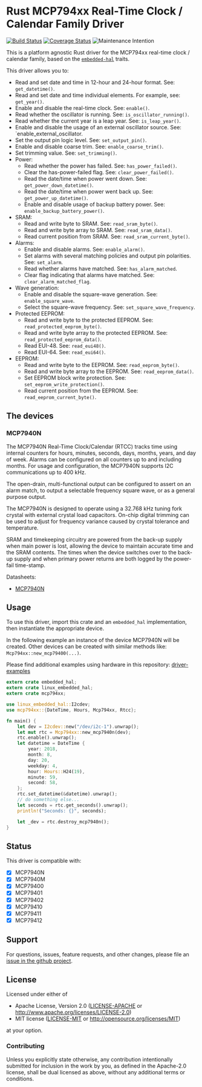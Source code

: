 # Rust MCP794xx Real-Time Clock / Calendar Family Driver

<!-- TODO
[![crates.io](https://img.shields.io/crates/v/mcp794xx.svg)](https://crates.io/crates/mcp794xx)
[![Docs](https://docs.rs/mcp794xx/badge.svg)](https://docs.rs/mcp794xx)
-->
[![Build Status](https://travis-ci.org/eldruin/mcp794xx-rs.svg?branch=master)](https://travis-ci.org/eldruin/mcp794xx-rs)
[![Coverage Status](https://coveralls.io/repos/eldruin/mcp794xx-rs/badge.svg?branch=master)](https://coveralls.io/r/eldruin/mcp794xx-rs?branch=master)
![Maintenance Intention](https://img.shields.io/badge/maintenance-actively--developed-brightgreen.svg)

This is a platform agnostic Rust driver for the MCP794xx real-time clock
/ calendar family, based on the [`embedded-hal`] traits.

[`embedded-hal`]: https://github.com/rust-embedded/embedded-hal

This driver allows you to:
  - Read and set date and time in 12-hour and 24-hour format. See: `get_datetime()`.
  - Read and set date and time individual elements. For example, see: `get_year()`.
  - Enable and disable the real-time clock. See: `enable()`.
  - Read whether the oscillator is running. See: `is_oscillator_running()`.
  - Read whether the current year is a leap year. See: `is_leap_year()`.
  - Enable and disable the usage of an external oscillator source. See: `enable_external_oscillator.
  - Set the output pin logic level. See: `set_output_pin()`.
  - Enable and disable coarse trim. See: `enable_coarse_trim()`.
  - Set trimming value. See: `set_trimming()`.
  - Power:
      - Read whether the power has failed. See: `has_power_failed()`.
      - Clear the has-power-failed flag. See: `clear_power_failed()`.
      - Read the date/time when power went down. See: `get_power_down_datetime()`.
      - Read the date/time when power went back up. See: `get_power_up_datetime()`.
      - Enable and disable usage of backup battery power. See: `enable_backup_battery_power()`.
  - SRAM:
      - Read and write byte to SRAM. See: `read_sram_byte()`.
      - Read and write byte array to SRAM. See: `read_sram_data()`.
      - Read current position from SRAM. See: `read_sram_current_byte()`.
  - Alarms:
      - Enable and disable alarms. See: `enable_alarm()`.
      - Set alarms with several matching policies and output pin polarities. See: `set_alarm`.
      - Read whether alarms have matched. See: `has_alarm_matched`.
      - Clear flag indicating that alarms have matched. See: `clear_alarm_matched_flag`.
  - Wave generation:
      - Enable and disable the square-wave generation. See: `enable_square_wave`.
      - Select the square-wave frequency. See: `set_square_wave_frequency`.
  - Protected EEPROM:
      - Read and write byte to the protected EEPROM. See: `read_protected_eeprom_byte()`.
      - Read and write byte array to the protected EEPROM. See: `read_protected_eeprom_data()`.
      - Read EUI-48. See: `read_eui48()`.
      - Read EUI-64. See: `read_eui64()`.
  - EEPROM:
      - Read and write byte to the EEPROM. See: `read_eeprom_byte()`.
      - Read and write byte array to the EEPROM. See: `read_eeprom_data()`.
      - Set EEPROM block write protection. See: `set_eeprom_write_protection()`.
      - Read current position from the EEPROM. See: `read_eeprom_current_byte()`.

## The devices

### MCP7940N
The MCP7940N Real-Time Clock/Calendar (RTCC) tracks time using internal counters for hours, minutes, seconds, days, months, years, and day of week. Alarms can be configured on all counters up to and including months. For usage and configuration, the MCP7940N supports I2C communications up to 400 kHz.

The open-drain, multi-functional output can be configured to assert on an alarm match, to output a selectable frequency square wave, or as a general purpose output.

The MCP7940N is designed to operate using a 32.768 kHz tuning fork crystal with external crystal load capacitors. On-chip digital trimming can be used to adjust for frequency variance caused by crystal tolerance and temperature.

SRAM and timekeeping circuitry are powered from the back-up supply when main power is lost, allowing the device to maintain accurate time and the SRAM contents. The times when the device switches over to the back-up supply and when primary power returns are both logged by the power-fail time-stamp.

Datasheets:
- [MCP7940N](http://ww1.microchip.com/downloads/en/DeviceDoc/20005010F.pdf)

## Usage

To use this driver, import this crate and an `embedded_hal` implementation,
then instantiate the appropriate device.

In the following example an instance of the device MCP7940N will be created.
Other devices can be created with similar methods like:
`Mcp794xx::new_mcp79400(...)`.

Please find additional examples using hardware in this repository: [driver-examples]

[driver-examples]: https://github.com/eldruin/driver-examples

```rust
extern crate embedded_hal;
extern crate linux_embedded_hal;
extern crate mcp794xx;

use linux_embedded_hal::I2cdev;
use mcp794xx::{DateTime, Hours, Mcp794xx, Rtcc};

fn main() {
    let dev = I2cdev::new("/dev/i2c-1").unwrap();
    let mut rtc = Mcp794xx::new_mcp7940n(dev);
    rtc.enable().unwrap();
    let datetime = DateTime {
        year: 2018,
        month: 8,
        day: 20,
        weekday: 4,
        hour: Hours::H24(19),
        minute: 59,
        second: 58,
    };
    rtc.set_datetime(&datetime).unwrap();
    // do something else...
    let seconds = rtc.get_seconds().unwrap();
    println!("Seconds: {}", seconds);

    let _dev = rtc.destroy_mcp7940n();
}
```

## Status

This driver is compatible with:

- [X] MCP7940N
- [X] MCP7940M
- [X] MCP79400
- [X] MCP79401
- [X] MCP79402
- [X] MCP79410
- [X] MCP79411
- [X] MCP79412

## Support

For questions, issues, feature requests, and other changes, please file an
[issue in the github project](https://github.com/eldruin/mcp794xx-rs/issues).

## License

Licensed under either of

 * Apache License, Version 2.0 ([LICENSE-APACHE](LICENSE-APACHE) or
   http://www.apache.org/licenses/LICENSE-2.0)
 * MIT license ([LICENSE-MIT](LICENSE-MIT) or
   http://opensource.org/licenses/MIT)

at your option.

### Contributing

Unless you explicitly state otherwise, any contribution intentionally submitted
for inclusion in the work by you, as defined in the Apache-2.0 license, shall
be dual licensed as above, without any additional terms or conditions.

